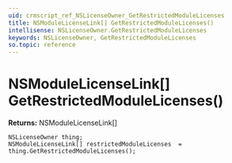 ```yaml
---
uid: crmscript_ref_NSLicenseOwner_GetRestrictedModuleLicenses
title: NSModuleLicenseLink[] GetRestrictedModuleLicenses()
intellisense: NSLicenseOwner.GetRestrictedModuleLicenses
keywords: NSLicenseOwner, GetRestrictedModuleLicenses
so.topic: reference
---
```


# NSModuleLicenseLink[] GetRestrictedModuleLicenses()

**Returns:** NSModuleLicenseLink[]

```crmscript
NSLicenseOwner thing;
NSModuleLicenseLink[] restrictedModuleLicenses  = thing.GetRestrictedModuleLicenses();
```

